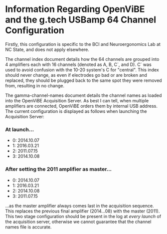 # Information Regarding OpenViBE and the g.tech USBamp 64 Channel Configuration

Firstly, this configuration is specific to the BCI and Neuroergonomics Lab at NC State, and does not apply elsewhere.

The channel index document details how the 64 channels are grouped into 4 amplifiers each with 16 channels (denoted as A, B, C\`, and D). C\` was used to avoid confusion with the 10-20 system's C for "central". This index should never change, as even if electrodes go bad or are broken and replaced, they should be plugged back to the same spot they were removed from, resulting in no change.

The gamma-channel-names document details the channel names as loaded into the OpenViBE Acquisition Server. As best I can tell, when multiple amplifiers are connected, OpenViBE orders them by internal USB address. The current configuration is displayed as follows when launching the Acquisition Server:

### At launch...
* 0: 2014.10.07
* 1: 2016.03.21
* 2: 2011.07.15
* 3: 2014.10.08

### After setting the 2011 amplifier as master...
* 0: 2014.10.07
* 1: 2016.03.21
* 2: 2014.10.08
* 3: 2011.07.15

...as the master amplifier always comes last in the acquisition sequence. This replaces the previous final amplifier (2014...08) with the master (2011). This two stage configuration should be present in the log at *every launch* of the acquisition server, otherwise we cannot guarantee that the channel names file is accurate.